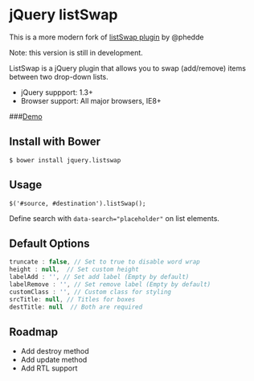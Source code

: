 jQuery listSwap
===============

This is a more modern fork of [listSwap plugin](https://github.com/phedde/listSwap) by @phedde

Note: this version is still in development.

ListSwap is a jQuery plugin that allows you to swap (add/remove) items between two drop-down lists.

- jQuery suppport: 1.3+
- Browser support: All major browsers, IE8+

###[Demo](http://dirim.co/jquery-listswap)

Install with Bower
------------------
`$ bower install jquery.listswap`

Usage
-----
`$('#source, #destination').listSwap();`

Define search with `data-search="placeholder"` on list elements.

Default Options
---------------
```js
truncate : false, // Set to true to disable word wrap
height : null,  // Set custom height
labelAdd : '', // Set add label (Empty by default)
labelRemove : '', // Set remove label (Empty by default)
customClass : '', // Custom class for styling	
srcTitle: null, // Titles for boxes
destTitle: null	 // Both are required
```

Roadmap
-------
- Add destroy method
- Add update method
- Add RTL support